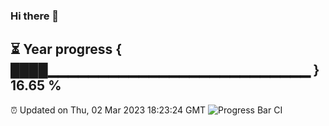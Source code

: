 ### Hi there 👋
⏳ Year progress { ████▁▁▁▁▁▁▁▁▁▁▁▁▁▁▁▁▁▁▁▁▁▁▁▁▁▁ } 16.65 %
---
⏰ Updated on Thu, 02 Mar 2023 18:23:24 GMT
![Progress Bar CI](https://github.com/liununu/liununu/workflows/Progress%20Bar%20CI/badge.svg)
